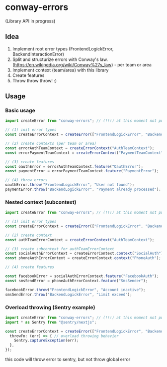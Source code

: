 # conway-errors

(Library API in progress)

## Idea

1. Implement root error types (FrontendLogickError, BackendInteractionError)
2. Split and structurize errors with Conway's law. (<https://en.wikipedia.org/wiki/Conway%27s_law>) - per team or area
3. Implement context (team/area) with this library
4. Create features
5. Throw throw throw! :)

## Usage

### Basic usage

```ts
import createError from "conway-errors"; // (!!!) at this moment not published

// (1) init error types 
const createErrorContext = createError(["FrontendLogickError", "BackendLogickError"]);

// (2) create contexts (per team or area)
const errorAuthTeamContext = createErrorContext("AuthTeamContext");
const errorPaymentTeamContext = createErrorContext("PaymentTeamContext");

// (3) create features
const oauthError = errorAuthTeamContext.feature("OauthError");
const paymentError = errorPaymentTeamContext.feature("PaymentError");

// (4) throw errors
oauthError.throw("FrontendLogickError", "User not found");
paymentError.throw("BackendLogickError", "Payment already processed"); // node.js:
```

### Nested context (subcontext)

```ts
import createError from "conway-errors"; // (!!!) at this moment not published

// (1) init error types 
const createErrorContext = createError(["FrontendLogickError", "BackendLogickError"]);

// (2) create context 
const authTeamErrorContext = createErrorContext("AuthTeamContext");

// (3) create subcontext for authTeamErrorContext
const socialAuthErrorContext = createErrorContext.context("SocialAuth");
const phoneAuthErrorContext = createErrorContext.context("PhoneAuth");

// (4) create features

const facebookError = socialAuthErrorContext.feature("FacebookAuth");
const smsSendError = phoneAuthErrorContext.feature("SmsSender");

facebookError.throw("FrontendLogickError", "Account inactive");
smsSendError.throw("BackendLogickError", "Limit exceed");
```

### Overload throwing (Sentry example)

```ts
import createError from "conway-errors"; // (!!!) at this moment not published
import * as Sentry from "@sentry/nextjs";

const createErrorContext = createError(["FrontendLogickError", "BackendLogickError"], {
  throwFn: (err) => { // overload throwing behavior
    Sentry.captureException(err);
  },
});
```

this code will throw error to sentry, but not throw global error

